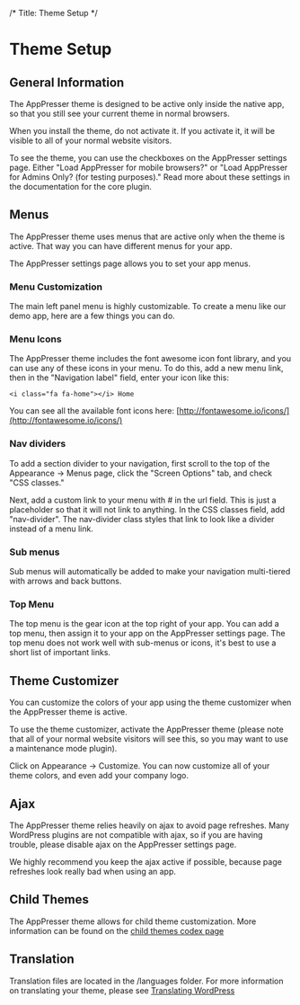 /*
Title: Theme Setup
*/

# Theme Setup

## General Information

The AppPresser theme is designed to be active only inside the native app, so that you still see your current theme in normal browsers.

When you install the theme, do not activate it. If you activate it, it will be visible to all of your normal website visitors.

To see the theme, you can use the checkboxes on the AppPresser settings page. Either "Load AppPresser for mobile browsers?" or "Load AppPresser for Admins Only? (for testing purposes)." Read more about these settings in the documentation for the core plugin.

## Menus

The AppPresser theme uses menus that are active only when the theme is active. That way you can have different menus for your app.

The AppPresser settings page allows you to set your app menus.

### Menu Customization

The main left panel menu is highly customizable. To create a menu like our demo app, here are a few things you can do.

### Menu Icons

The AppPresser theme includes the font awesome icon font library, and you can use any of these icons in your menu. To do this, add a new menu link, then in the "Navigation label" field, enter your icon like this:

    <i class="fa fa-home"></i> Home

You can see all the available font icons here: [http://fontawesome.io/icons/](http://fontawesome.io/icons/)

### Nav dividers

To add a section divider to your navigation, first scroll to the top of the Appearance -> Menus page, click the "Screen Options" tab, and check "CSS classes."

Next, add a custom link to your menu with # in the url field. This is just a placeholder so that it will not link to anything.  In the CSS classes field, add "nav-divider".  The nav-divider class styles that link to look like a divider instead of a menu link.

### Sub menus

Sub menus will automatically be added to make your navigation multi-tiered with arrows and back buttons.

### Top Menu

The top menu is the gear icon at the top right of your app.  You can add a top menu, then assign it to your app on the AppPresser settings page.  The top menu does not work well with sub-menus or icons, it's best to use a short list of important links.

## Theme Customizer

You can customize the colors of your app using the theme customizer when the AppPresser theme is active.

To use the theme customizer, activate the AppPresser theme (please note that all of your normal website visitors will see this, so you may want to use a maintenance mode plugin).

Click on Appearance -> Customize. You can now customize all of your theme colors, and even add your company logo.

## Ajax

The AppPresser theme relies heavily on ajax to avoid page refreshes. Many WordPress plugins are not compatible with ajax, so if you are having trouble, please disable ajax on the AppPresser settings page.

We highly recommend you keep the ajax active if possible, because page refreshes look really bad when using an app.

## Child Themes

The AppPresser theme allows for child theme customization. More information can be found on the [child themes codex page](http://codex.wordpress.org/Child_Themes)

## Translation

Translation files are located in the /languages folder.  For more information on translating your theme, please see [Translating WordPress](http://codex.wordpress.org/Translating_WordPress)
